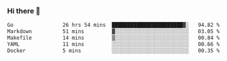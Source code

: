 ### Hi there 👋

<!--
**yeya24/yeya24** is a ✨ _special_ ✨ repository because its `README.md` (this file) appears on your GitHub profile.

Here are some ideas to get you started:

- 🔭 I’m currently working on ...
- 🌱 I’m currently learning ...
- 👯 I’m looking to collaborate on ...
- 🤔 I’m looking for help with ...
- 💬 Ask me about ...
- 📫 How to reach me: ...
- 😄 Pronouns: ...
- ⚡ Fun fact: ...
-->

<!--START_SECTION:waka-->

```txt
Go                26 hrs 54 mins  ███████████████████████▓░   94.82 %
Markdown          51 mins         ▓░░░░░░░░░░░░░░░░░░░░░░░░   03.05 %
Makefile          14 mins         ▒░░░░░░░░░░░░░░░░░░░░░░░░   00.84 %
YAML              11 mins         ░░░░░░░░░░░░░░░░░░░░░░░░░   00.66 %
Docker            5 mins          ░░░░░░░░░░░░░░░░░░░░░░░░░   00.35 %
```

<!--END_SECTION:waka-->
